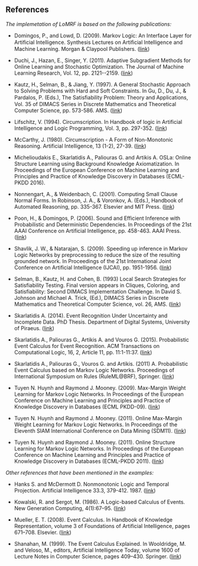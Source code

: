 ## References

*The implemetation of LoMRF is based on the following publications:*

* Domingos, P., and Lowd, D. (2009). Markov Logic: An Interface Layer for Artificial Intelligence. Synthesis Lectures on Artiﬁcial Intelligence and Machine Learning. Morgan & Claypool Publishers. ([link](http://www.morganclaypool.com/doi/abs/10.2200/S00206ED1V01Y200907AIM007))

* Duchi, J., Hazan, E., Singer, Y. (2011). Adaptive Subgradient Methods for Online Learning and Stochastic Optimization. The Journal of Machine Learning Research, Vol. 12, pp. 2121--2159. ([link](http://jmlr.org/papers/v12/duchi11a.html))

* Kautz, H., Selman, B., & Jiang, Y. (1997). A General Stochastic Approach to Solving Problems with Hard and Soft Constraints. In Gu, D., Du, J., & Pardalos, P. (Eds.), The Satisﬁability Problem: Theory and Applications, Vol. 35 of DIMACS Series in Discrete Mathematics and Theoretical Computer Science, pp. 573-586. AMS. ([link](https://cs.rochester.edu/u/kautz/papers/maxsatDIMACSfinal.ps))

* Lifschitz, V. (1994). Circumscription. In Handbook of logic in Artificial Intelligence and Logic Programming, Vol. 3, pp. 297-352. ([link](http://www.jstor.org/stable/420980))

* McCarthy, J. (1980). Circumscription - A Form of Non-Monotonic Reasoning. Artificial Intelligence, 13 (1-2), 27-39. ([link](http://www-formal.stanford.edu/jmc/circumscription.ps))

* Michelioudakis E., Skarlatidis A., Paliouras G. and Artikis A. OSLa: Online Structure Learning using Background Knowledge Axiomatization. In Proceedings of the European Conference on Machine Learning and Principles and Practice of Knowledge Discovery in Databases (ECML-PKDD 2016).

* Nonnengart, A., & Weidenbach, C. (2001). Computing Small Clause Normal Forms. In Robinson, J. A., & Voronkov, A. (Eds.), Handbook of Automated Reasoning, pp. 335-367. Elsevier and MIT Press. ([link](http://people.mpi-inf.mpg.de/~weidenb/publications/handbook99small.ps.gz))

* Poon, H., & Domingos, P. (2006). Sound and Efficient Inference with Probabilistic and Deterministic Dependencies. In Proceedings of the 21st AAAI Conference on Artificial Intelligence, pp. 458-463. AAAI Press. ([link](http://homes.cs.washington.edu/~pedrod/papers/aaai06a.pdf))

* Shavlik, J. W., & Natarajan, S. (2009). Speeding up inference in Markov Logic Networks by preprocessing to reduce the size of the resulting grounded network. In Proceedings of the 21st International Joint Conference on Artificial Intelligence (IJCAI), pp. 1951-1956. ([link](https://alchemy.cs.washington.edu/papers/pdfs/shavlik-natarajan09.pdf))

* Selman, B., Kautz, H. and Cohen, B. (1993) Local Search Strategies for Satisfiability Testing.  Final version appears in Cliques, Coloring, and Satisfiability: Second DIMACS Implementation Challenge. In David S. Johnson and Michael A. Trick, (Ed.), DIMACS Series in Discrete Mathematics and Theoretical Computer Science, vol. 26, AMS. ([link](http://www.cs.cornell.edu/selman/papers/pdf/dimacs.pdf))

* Skarlatidis A. (2014). Event Recognition Under Uncertainty and Incomplete Data. PhD Thesis. Department of Digital Systems, University of Piraeus. ([link](http://hdl.handle.net/10442/hedi/35692))

* Skarlatidis A., Paliouras G., Artikis A. and Vouros G. (2015). Probabilistic Event Calculus for Event Recognition. ACM Transactions on Computational Logic, 16, 2, Article 11, pp. 11:1-11:37. ([link](http://dx.doi.org/10.1145/2699916))

* Skarlatidis A., Paliouras G., Vouros G. and Artikis. (2011) A. Probabilistic Event Calculus based on Markov Logic Networks.
Proceedings of International Symposium on Rules (RuleML@BRF), Springer. ([link](http://link.springer.com/chapter/10.1007%2F978-3-642-24908-2_19))

* Tuyen N. Huynh and Raymond J. Mooney. (2009). Max-Margin Weight Learning for Markov Logic Networks. In Proceedings of the European Conference on Machine Learning and Principles and Practice of Knowledge Discovery in Databases (ECML PKDD-09). ([link](http://www.ai.sri.com/~huynh/papers/huynh_mooney_ecmlpkdd09.pdf))

* Tuyen N. Huynh and Raymond J. Mooney. (2011). Online Max-Margin Weight Learning for Markov Logic Networks. In Proceedings of the Eleventh SIAM International Conference on Data Mining (SDM11). ([link](http://www.ai.sri.com/~huynh/papers/huynh_mooney_sdm11.pdf))

* Tuyen N. Huynh and Raymond J. Mooney. (2011). Online Structure Learning for Markov Logic Networks. In Proceedings of the European Conference on Machine Learning and Principles and Practice of Knowledge Discovery in Databases (ECML-PKDD 2011). ([link](http://www.ai.sri.com/~huynh/papers/huynh_mooney_ecml11.pdf))

*Other references that have been mentioned in the examples:*

* Hanks S. and McDermott D. Nonmonotonic Logic and Temporal Projection. Artificial Intelligence 33.3, 379-412. 1987. ([link](http://www.sciencedirect.com/science/article/pii/0004370287900439))

* Kowalski, R. and Sergot, M. (1986). A Logic-based Calculus of Events. New Generation Computing, 4(1):67–95. ([link](http://dx.doi.org/10.1007/BF03037383))

* Mueller, E. T. (2008). Event Calculus. In Handbook of Knowledge Representation, volume 3 of Foundations of Artificial Intelligence, pages 671–708. Elsevier. ([link](http://dx.doi.org/10.1016/S1574-6526%2807%2903017-9))

* Shanahan, M. (1999). The Event Calculus Explained. In Wooldridge, M. and Veloso, M., editors, Artificial Intelligence Today, volume 1600 of Lecture Notes in Computer Science, pages 409–430. Springer. ([link](http://www.doc.ic.ac.uk/~mpsha/ECExplained.pdf))